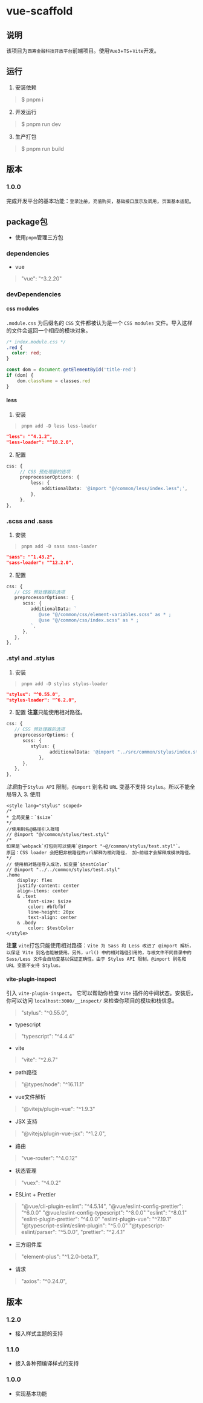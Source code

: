 <!--
 * @Author: your name
 * @Date: 2021-10-15 14:16:17
 * @LastEditTime: 2022-05-11 10:51:15
 * @LastEditors: matiastang
 * @Description: In User Settings Edit
 * @FilePath: /datumwealth-front-scaffold/README.md
-->
# vue-scaffold

## 说明

该项目为`西筹金融科技开放平台`前端项目。使用`Vue3`+`TS`+`Vite`开发。

## 运行

1. 安装依赖

> $ pnpm i

2. 开发运行

> $ pnpm run dev

3. 生产打包

> $ pnpm run build

## 版本

### 1.0.0

完成开发平台的基本功能：`登录注册`，`充值购买`，`基础接口展示及调用`，`页面基本适配`。

## package包

* 使用`pnpm`管理三方包

### dependencies

* vue

> "vue": "^3.2.20"

### devDependencies

#### css modules

`.module.css` 为后缀名的 `CSS` 文件都被认为是一个 `CSS modules` 文件。导入这样的文件会返回一个相应的模块对象。
```css
/* index.module.css */
.red {
  color: red;
}
```
```ts
const dom = document.getElementById('title-red')
if (dom) {
    dom.className = classes.red
}
```

#### less

1. 安装
> `pnpm add -D less less-loader`
```json
"less": "^4.1.2",
"less-loader": "^10.2.0",
```
2. 配置
```ts
css: {
     // CSS 预处理器的选项
     preprocessorOptions: {
         less: {
             additionalData: '@import "@/common/less/index.less";',
         },
     },
},
```

### .scss and .sass

1. 安装
> `pnpm add -D sass sass-loader`
```json
"sass": "^1.43.2",
"sass-loader": "^12.2.0",
```
2. 配置
```ts
css: {
   // CSS 预处理器的选项
   preprocessorOptions: {
      scss: {
         additionalData: `
            @use "@/common/css/element-variables.scss" as * ;
            @use "@/common/css/index.scss" as * ;
         `,
      },
   },
},
```

### .styl and .stylus

1. 安装
> `pnpm add -D stylus stylus-loader`
```json
"stylus": "^0.55.0",
"stylus-loader": "^6.2.0",
```
2. 配置
**注意**只能使用相对路径。
```ts
css: {
   // CSS 预处理器的选项
   preprocessorOptions: {
      scss: {
         stylus: {
                additionalData: '@import "../src/common/stylus/index.styl";',
            },
      },
   },
},
```
*注意*由于`Stylus API` 限制，`@import` 别名和 `URL` 变基不支持 `Stylus`。所以不能全局导入
3. 使用
```vue
<style lang="stylus" scoped>
/*
* 全局变量：`$size`
*/
//使用别名@路径引入报错
// @import "@/common/stylus/test.styl"
/*
如果是`webpack`打包则可以使用`@import "~@/common/stylus/test.styl"`。
原因：CSS loader 会把把非根路径的url解释为相对路径， 加~前缀才会解释成模块路径。
*/
// 使用相对路径导入成功，如变量`$testColor`
// @import "../../common/stylus/test.styl"
.home
    display: flex
    justify-content: center
    align-items: center
    & .text
        font-size: $size
        color: #bfbfbf
        line-height: 20px
        text-align: center
    & .body
        color: $testColor
</style>
```
**注意**
`vite`打包只能使用相对路径：`Vite 为 Sass 和 Less 改进了 @import 解析，以保证 Vite 别名也能被使用。另外，url() 中的相对路径引用的，与根文件不同目录中的 Sass/Less 文件会自动变基以保证正确性。由于 Stylus API 限制，@import 别名和 URL 变基不支持 Stylus。`

#### vite-plugin-inspect

引入 `vite-plugin-inspect`。 它可以帮助你检查 `Vite` 插件的中间状态。安装后，你可以访问 `localhost:3000/__inspect/` 来检查你项目的模块和栈信息。

> "stylus": "^0.55.0",

* typescript

> "typescript": "^4.4.4"

* vite

> "vite": "^2.6.7"

* path路径

> "@types/node": "^16.11.1"

* vue文件解析

> "@vitejs/plugin-vue": "^1.9.3"

* JSX 支持

> "@vitejs/plugin-vue-jsx": "^1.2.0",

* 路由

>  "vue-router": "^4.0.12"

* 状态管理

> "vuex": "^4.0.2"

* ESLint + Prettier

> "@vue/cli-plugin-eslint": "^4.5.14",
> "@vue/eslint-config-prettier": "^6.0.0"
> "@vue/eslint-config-typescript": "^8.0.0"
> "eslint": "^8.0.1"
> "eslint-plugin-prettier": "^4.0.0"
> "eslint-plugin-vue": "^7.19.1"
> "@typescript-eslint/eslint-plugin": "^5.0.0"
> "@typescript-eslint/parser": "^5.0.0",
> "prettier": "^2.4.1"

* 三方组件库

> "element-plus": "^1.2.0-beta.1",

* 请求

> "axios": "^0.24.0",

## 版本

### 1.2.0

* 接入样式主题的支持

### 1.1.0

* 接入各种预编译样式的支持

### 1.0.0

* 实现基本功能
